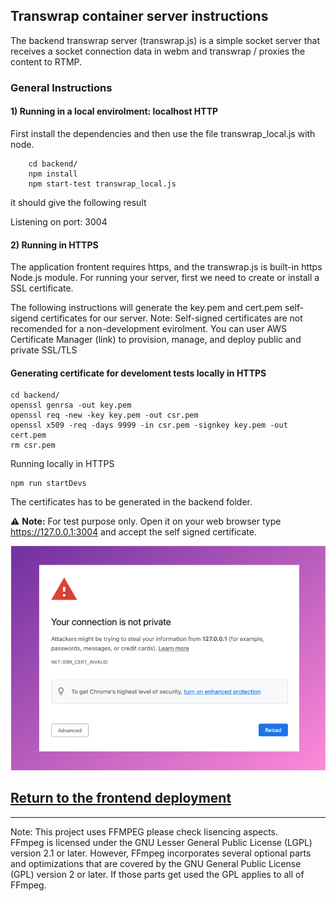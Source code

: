 ## Transwrap container server instructions

The backend transwrap server (transwrap.js) is a simple socket server that receives a socket connection data in webm and transwrap / proxies the content to RTMP.

### General Instructions

#### 1) Running in a local envirolment: localhost HTTP

First install the dependencies and then use the file transwrap_local.js with node.
```
    cd backend/
    npm install
    npm start-test transwrap_local.js
```

it should give the following result

Listening on port: 3004

#### 2) Running in HTTPS

The application frontent requires https, and the transwrap.js is built-in https Node.js module.
For running your server, first we need to create or install a SSL certificate.

The following instructions will generate the key.pem and cert.pem self-sigend certificates for our server.
Note: Self-signed certificates are not recomended for a non-development evirolment. You can user AWS Certificate Manager (link) to provision, manage, and deploy public and private SSL/TLS 

#### Generating certificate for develoment tests locally in HTTPS

```
cd backend/
openssl genrsa -out key.pem
openssl req -new -key key.pem -out csr.pem
openssl x509 -req -days 9999 -in csr.pem -signkey key.pem -out cert.pem
rm csr.pem
```

Running locally in HTTPS

```
npm run startDevs
```

The certificates has to be generated in the backend folder.

:warning: **Note:** For test purpose only.
Open it on your web browser type https://127.0.0.1:3004 and accept the self signed certificate.

<img src="../doc/sslerror.png" alt="ssl error" />

## [Return to the frontend deployment](../frontend/README.md)

-------
Note: This project uses FFMPEG please check lisencing aspects.  
FFmpeg is licensed under the GNU Lesser General Public License (LGPL) version 2.1 or later. However, FFmpeg incorporates several optional parts and optimizations that are covered by the GNU General Public License (GPL) version 2 or later. If those parts get used the GPL applies to all of FFmpeg.